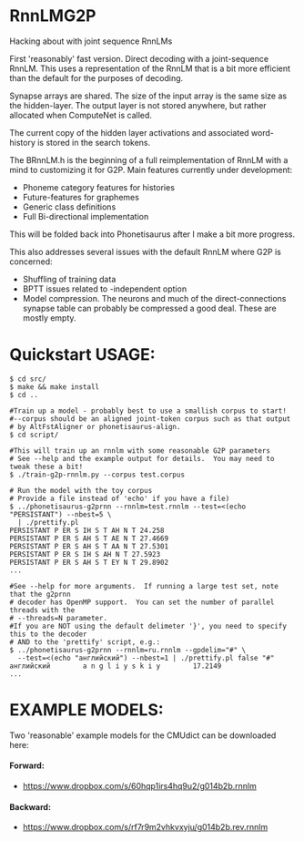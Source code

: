 RnnLMG2P
========

Hacking about with joint sequence RnnLMs

First 'reasonably' fast version.  Direct decoding with a joint-sequence RnnLM.
This uses a representation of the RnnLM that is a bit more efficient than the 
default for the purposes of decoding.

Synapse arrays are shared.
The size of the input array is the same size as the hidden-layer.
The output layer is not stored anywhere, but rather allocated when ComputeNet is called.

The current copy of the hidden layer activations and associated word-history
is stored in the search tokens.

The BRnnLM.h is the beginning of a full reimplementation of RnnLM with a mind to 
customizing it for G2P.  Main features currently under development:
  * Phoneme category features for histories
  * Future-features for graphemes
  * Generic class definitions
  * Full Bi-directional implementation

This will be folded back into Phonetisaurus after I make a bit more progress.

This also addresses several issues with the default RnnLM where G2P is concerned:
  * Shuffling of training data
  * BPTT issues related to -independent option
  * Model compression.  The neurons and much of the direct-connections synapse 
     table can probably be compressed a good deal.  These are mostly empty.

Quickstart USAGE:
================
```
$ cd src/
$ make && make install
$ cd ..

#Train up a model - probably best to use a smallish corpus to start!
#--corpus should be an aligned joint-token corpus such as that output
# by AltFstAligner or phonetisaurus-align.
$ cd script/

#This will train up an rnnlm with some reasonable G2P parameters
# See --help and the example output for details.  You may need to tweak these a bit!
$ ./train-g2p-rnnlm.py --corpus test.corpus

# Run the model with the toy corpus 
# Provide a file instead of 'echo' if you have a file)
$ ../phonetisaurus-g2prnn --rnnlm=test.rnnlm --test=<(echo "PERSISTANT") --nbest=5 \
  | ./prettify.pl
PERSISTANT P ER S IH S T AH N T	24.258
PERSISTANT P ER S AH S T AE N T	27.4669
PERSISTANT P ER S AH S T AA N T	27.5301
PERSISTANT P ER S IH S AH N T 27.5923
PERSISTANT P ER S AH S T EY N T	29.8902
...

#See --help for more arguments.  If running a large test set, note that the g2prnn
# decoder has OpenMP support.  You can set the number of parallel threads with the
# --threads=N parameter.
#If you are NOT using the default delimeter '}', you need to specify this to the decoder
# AND to the 'prettify' script, e.g.:
$ ../phonetisaurus-g2prnn --rnnlm=ru.rnnlm --gpdelim="#" \
  --test=<(echo "английский") --nbest=1 | ./prettify.pl false "#"
английский		  a n g l i y s k i y		 17.2149
...
```


EXAMPLE MODELS:
================
Two 'reasonable' example models for the CMUdict can be downloaded here:
#### Forward:
 * https://www.dropbox.com/s/60hqp1irs4hq9u2/g014b2b.rnnlm
#### Backward:
 * https://www.dropbox.com/s/rf7r9m2vhkvxyju/g014b2b.rev.rnnlm
